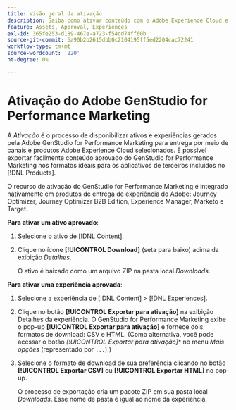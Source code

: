 ```yaml
---
title: Visão geral da ativação
description: Saiba como ativar conteúdo com o Adobe Experience Cloud e aplicativos de terceiros.
feature: Assets, Approval, Experiences
exl-id: 365fe253-d189-467e-a723-f54cd74ff60b
source-git-commit: 6a90b2b2615dbb0c2104195ff5ed2204cac72241
workflow-type: tm+mt
source-wordcount: '220'
ht-degree: 0%

---
```


# Ativação do Adobe GenStudio for Performance Marketing

A _Ativação_ é o processo de disponibilizar ativos e experiências gerados pela Adobe GenStudio for Performance Marketing para entrega por meio de canais e produtos Adobe Experience Cloud selecionados. É possível exportar facilmente conteúdo aprovado do GenStudio for Performance Marketing nos formatos ideais para os aplicativos de terceiros incluídos no [!DNL Products].

O recurso de ativação do GenStudio for Performance Marketing é integrado nativamente em produtos de entrega de experiência do Adobe: Journey Optimizer, Journey Optimizer B2B Edition, Experience Manager, Marketo e Target.

**Para ativar um ativo aprovado**:

1. Selecione o ativo de [!DNL Content].

1. Clique no ícone **[!UICONTROL Download]** (seta para baixo) acima da exibição _Detalhes_.

   O ativo é baixado como um arquivo ZIP na pasta local _Downloads_.

**Para ativar uma experiência aprovada**:

1. Selecione a experiência de [!DNL Content] > [!DNL Experiences].

1. Clique no botão **[!UICONTROL Exportar para ativação]** na exibição Detalhes da experiência. O GenStudio for Performance Marketing exibe o pop-up **[!UICONTROL Exportar para ativação]** e fornece dois formatos de download: CSV e HTML. (Como alternativa, você pode acessar o botão *[!UICONTROL Exportar para ativação]** no menu _Mais opções_ (representado por `...`).)

1. Selecione o formato de download de sua preferência clicando no botão **[!UICONTROL Exportar CSV]** ou **[!UICONTROL Exportar HTML]** no pop-up.

   O processo de exportação cria um pacote ZIP em sua pasta local _Downloads_. Esse nome de pasta é igual ao nome da experiência.
